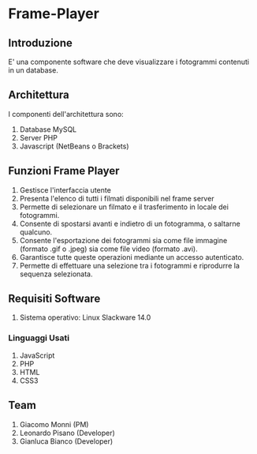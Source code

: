 # Frame-Player

## Introduzione

E' una componente software che deve visualizzare i fotogrammi contenuti in un database.

## Architettura

I componenti dell'architettura sono:

1. Database MySQL
2. Server PHP
3. Javascript (NetBeans o Brackets)


## Funzioni Frame Player
1. Gestisce l'interfaccia utente
2. Presenta l'elenco di tutti i filmati disponibili nel frame server
3. Permette di selezionare un filmato e il trasferimento in locale dei fotogrammi.
4. Consente di spostarsi avanti e indietro di un fotogramma, o saltarne qualcuno.
5. Consente l'esportazione dei fotogrammi sia come file immagine (formato .gif o .jpeg) sia come file video (formato .avi).
6. Garantisce tutte queste operazioni mediante un accesso autenticato.
7. Permette di effettuare una selezione tra i fotogrammi e riprodurre la sequenza selezionata.

## Requisiti Software
1. Sistema operativo: Linux Slackware 14.0

### Linguaggi Usati
1. JavaScript
2. PHP
3. HTML
4. CSS3


## Team
1. Giacomo Monni (PM)
2. Leonardo Pisano (Developer)
3. Gianluca Bianco (Developer)

